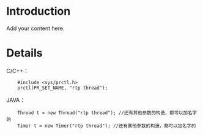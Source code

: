 # Introduction #

Add your content here.


# Details #

C/C++：
```
	#include <sys/prctl.h>
	prctl(PR_SET_NAME, "rtp thread");
```
JAVA：
```
	Thread t = new Thread("rtp thread"); //还有其他参数的构造，都可以加名字的
	Timer t = new Timer("rtp thread"); //还有其他参数的构造，都可以加名字的
```